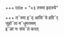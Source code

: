 +++
title = "०३ तस्मा इदास्ये"

+++
त᳓स्मा इ᳓द् आसि᳓ये हवि᳓र्  
जुहो᳓ता म᳓धुमत्तमम्  
इ᳓ळां नः संय᳓तं करत्